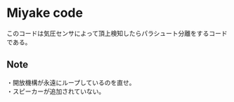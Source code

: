 # Miyake code  
このコードは気圧センサによって頂上検知したらパラシュート分離をするコードである。  

## Note  
・開放機構が永遠にループしているのを直せ。  
・スピーカーが追加されていない。  

